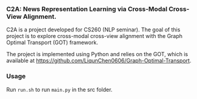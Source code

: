 ### C2A: News Representation Learning via Cross-Modal Cross-View Alignment.

C2A is a project developed for CS260 (NLP seminar).
The goal of this project is to explore cross-modal cross-view alignment with the Graph Optimal Transport (GOT) framework.

The project is implemented using Python and relies on the GOT, which is available at https://github.com/LiqunChen0606/Graph-Optimal-Transport.

### Usage
Run `run.sh` to run `main.py` in the src folder.

